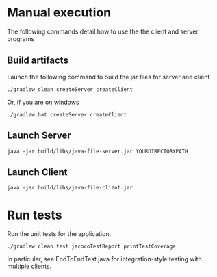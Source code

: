 # Manual execution
The following commands detail how to use the the client and server programs

## Build artifacts
Launch the following command to build the jar files for server and client

```
./gradlew clean createServer createClient
```
Or, if you are on windows
```
./gradlew.bat createServer createClient
```


## Launch Server
```
java -jar build/libs/java-file-server.jar YOURDIRECTORYPATH
```

## Launch Client
```
java -jar build/libs/java-file-client.jar
```

# Run tests
Run the unit tests for the application.

```
./gradlew clean test jacocoTestReport printTestCoverage
```

In particular, see EndToEndTest.java for integration-style testing with multiple clients.
